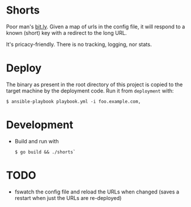 # Shorts

Poor man's [bit.ly](https:/bitly.com). Given a map of urls in the config file, it will respond to a known (short) key with a redirect to the long URL.

It's pricacy-friendly. There is no tracking, logging, nor stats.

# Deploy

The binary as present in the root directory of this project is copied to the target machine by the deployment code. Run it from `deployment` with:

```command
$ ansible-playbook playbook.yml -i foo.example.com,
```

# Development

* Build and run with

  ```command
  $ go build && ./shorts`
  ```

# TODO

* fswatch the config file and reload the URLs when changed (saves a restart when just the URLs are re-deployed)
